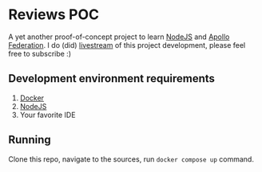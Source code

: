 # Reviews POC
A yet another proof-of-concept project to learn [NodeJS](https://nodejs.org) and [Apollo Federation](https://apollographql.com). I do (did) [livestream](https://www.twitch.tv/lexdevel) of this project development, please feel free to subscribe :)

## Development environment requirements
1. [Docker](https://docker.com)
2. [NodeJS](https://nodejs.org)
3. Your favorite IDE

## Running
Clone this repo, navigate to the sources, run `docker compose up` command.
